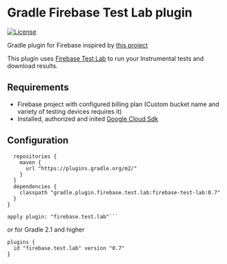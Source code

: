 # Gradle Firebase Test Lab plugin

[![License](https://img.shields.io/badge/License-Apache%202.0-yellowgreen.svg)](https://www.apache.org/licenses/LICENSE-2.0)

Gradle plugin for Firebase inspired by [this project](https://github.com/gildor/gradle-firebase-test-lab-plugin)

This plugin uses [Firebase Test Lab](https://firebase.google.com/docs/test-lab/) to run your Instrumental tests and download results.

## Requirements
- Firebase project with configured billing plan (Custom bucket name and variety of testing devices requires it)
- Installed, authorized and inited [Google Cloud Sdk](https://cloud.google.com/sdk/?utm_source=google&utm_medium=cpc&utm_campaign=2017-q1-cloud-emea-gcp-bkws-freetrial&gclid=CLCGn7b0wdQCFcwaGAodGqsJqA&dclid=CIW1srb0wdQCFZvNsgodLwkBjQ)

## Configuration

```buildscript {
  repositories {
    maven {
      url "https://plugins.gradle.org/m2/"
    }
  }
  dependencies {
    classpath "gradle.plugin.firebase.test.lab:firebase-test-lab:0.7"
  }
}

apply plugin: "firebase.test.lab"```

```
or for Gradle 2.1 and higher
```
plugins {
  id "firebase.test.lab" version "0.7"
}
```
